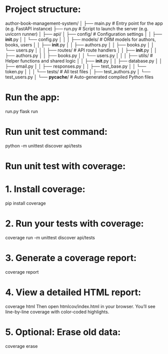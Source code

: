 # Project structure:
author-book-management-system/
│
├── main.py                 # Entry point for the app (e.g. FastAPI instance)
├── run.py                  # Script to launch the server (e.g. uvicorn runner)
│
├── api/
│   ├── config/             # Configuration settings
│   │   ├── __init__.py
│   │   └── config.py
│   │
│   ├── models/             # ORM models for authors, books, users
│   │   ├── __init__.py
│   │   ├── authors.py
│   │   ├── books.py
│   │   └── users.py
│   │
│   ├── routes/             # API route handlers
│   │   ├── __init__.py
│   │   ├── authors.py
│   │   ├── books.py
│   │   └── users.py
│   │
│   ├── utils/              # Helper functions and shared logic
│   │   ├── __init__.py
│   │   ├── database.py
│   │   ├── email.py
│   │   ├── responses.py
│   │   ├── test_base.py
│   │   └── token.py
│   │
│   └── tests/              # All test files
│       ├── test_authors.py
│       └── test_users.py
│
└── __pycache__/            # Auto-generated compiled Python files



# Run the app:
run.py flask run

# Run unit test command:
python -m unittest discover api/tests

# Run unit test with coverage:

# 1. Install coverage:
pip install coverage

# 2. Run your tests with coverage:
coverage run -m unittest discover api/tests

# 3. Generate a coverage report:
coverage report

# 4. View a detailed HTML report:
coverage html
Then open htmlcov/index.html in your browser. You’ll see line-by-line coverage with color-coded highlights.

# 5. Optional: Erase old data:
coverage erase
